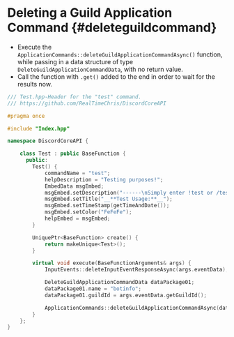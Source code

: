 Deleting a Guild Application Command {#deleteguildcommand}
=============
- Execute the `ApplicationCommands::deleteGuildApplicationCommandAsync()` function, while passing in a data structure of type `DeleteGuildApplicationCommandData`, with no return value.
- Call the function with `.get()` added to the end in order to wait for the results now.

```cpp
/// Test.hpp-Header for the "test" command.
/// https://github.com/RealTimeChris/DiscordCoreAPI

#pragma once

#include "Index.hpp"

namespace DiscordCoreAPI {

	class Test : public BaseFunction {
	  public:
		Test() {
			commandName = "test";
			helpDescription = "Testing purposes!";
			EmbedData msgEmbed;
			msgEmbed.setDescription("------\nSimply enter !test or /test!\n------");
			msgEmbed.setTitle("__**Test Usage:**__");
			msgEmbed.setTimeStamp(getTimeAndDate());
			msgEmbed.setColor("FeFeFe");
			helpEmbed = msgEmbed;
		}

		UniquePtr<BaseFunction> create() {
			return makeUnique<Test>();
		}

		virtual void execute(BaseFunctionArguments& args) {
			InputEvents::deleteInputEventResponseAsync(args.eventData);

			DeleteGuildApplicationCommandData dataPackage01;
			dataPackage01.name = "botinfo";
			dataPackage01.guildId = args.eventData.getGuildId();

			ApplicationCommands::deleteGuildApplicationCommandAsync(dataPackage01).get();
		}
	};
}
```